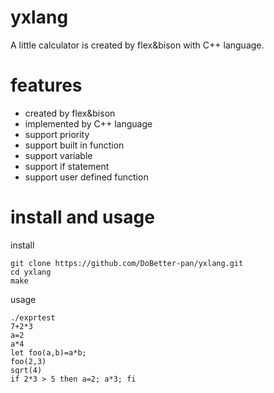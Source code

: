 # yxlang

A little calculator is created by flex&bison with C++ language.

# features

- created by flex&bison
- implemented by C++ language
- support priority
- support built in function
- support variable
- support if statement
- support user defined function

# install and usage

install
```
git clone https://github.com/DoBetter-pan/yxlang.git
cd yxlang
make
```
usage
```
./exprtest
7+2*3
a=2
a*4
let foo(a,b)=a*b;
foo(2,3)
sqrt(4)
if 2*3 > 5 then a=2; a*3; fi
```